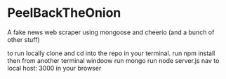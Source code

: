 # PeelBackTheOnion
A fake news web scraper using mongoose and cheerio (and a bunch of other stuff) 

to run locally clone and cd into the repo in your terminal.
run npm install
then from another terminal windoow run mongo 
run node server.js 
nav to local host: 3000 in your browser 
